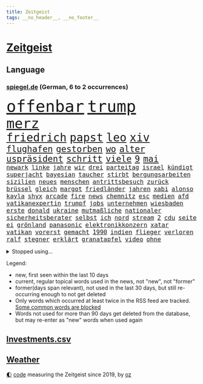 ```yaml
---
title: Zeitgeist
tags: __no_header__, __no_footer__
---
```


# [Zeitgeist](https://oliz.io/zeitgeist/)

## Language

<h3><a href="https://www.spiegel.de" target="_blank">spiegel.de</a> (German, 6 to 2 occurrences)</h3>
<p style="font-family:monospace">
<span style="font-size:32pt"><a href="news_links.html#offenbar" class="current">offenbar</a></span>
<span style="font-size:32pt"><a href="news_links.html#trump" class="current">trump</a></span>
<br>
<span style="font-size:27pt"><a href="news_links.html#merz" class="current">merz</a></span>
<br>
<span style="font-size:22pt"><a href="news_links.html#friedrich" class="current">friedrich</a></span>
<span style="font-size:22pt"><a href="news_links.html#papst" class="current">papst</a></span>
<span style="font-size:22pt"><a href="news_links.html#leo" class="current">leo</a></span>
<span style="font-size:22pt"><a href="news_links.html#xiv" class="new">xiv</a></span>
<br>
<span style="font-size:17pt"><a href="news_links.html#flughafen" class="current">flughafen</a></span>
<span style="font-size:17pt"><a href="news_links.html#gestorben" class="current">gestorben</a></span>
<span style="font-size:17pt"><a href="news_links.html#wo" class="current">wo</a></span>
<span style="font-size:17pt"><a href="news_links.html#alter" class="current">alter</a></span>
<span style="font-size:17pt"><a href="news_links.html#uspräsident" class="current">uspräsident</a></span>
<span style="font-size:17pt"><a href="news_links.html#schritt" class="current">schritt</a></span>
<span style="font-size:17pt"><a href="news_links.html#viele" class="current">viele</a></span>
<span style="font-size:17pt"><a href="news_links.html#9" class="current">9</a></span>
<span style="font-size:17pt"><a href="news_links.html#mai" class="current">mai</a></span>
<br>
<span style="font-size:12pt"><a href="news_links.html#newark" class="new">newark</a></span>
<span style="font-size:12pt"><a href="news_links.html#linke" class="current">linke</a></span>
<span style="font-size:12pt"><a href="news_links.html#jahre" class="current">jahre</a></span>
<span style="font-size:12pt"><a href="news_links.html#wir" class="current">wir</a></span>
<span style="font-size:12pt"><a href="news_links.html#drei" class="current">drei</a></span>
<span style="font-size:12pt"><a href="news_links.html#parteitag" class="current">parteitag</a></span>
<span style="font-size:12pt"><a href="news_links.html#israel" class="current">israel</a></span>
<span style="font-size:12pt"><a href="news_links.html#kündigt" class="current">kündigt</a></span>
<span style="font-size:12pt"><a href="news_links.html#superjacht" class="new">superjacht</a></span>
<span style="font-size:12pt"><a href="news_links.html#bayesian" class="current">bayesian</a></span>
<span style="font-size:12pt"><a href="news_links.html#taucher" class="current">taucher</a></span>
<span style="font-size:12pt"><a href="news_links.html#stirbt" class="current">stirbt</a></span>
<span style="font-size:12pt"><a href="news_links.html#bergungsarbeiten" class="current">bergungsarbeiten</a></span>
<span style="font-size:12pt"><a href="news_links.html#sizilien" class="current">sizilien</a></span>
<span style="font-size:12pt"><a href="news_links.html#neues" class="current">neues</a></span>
<span style="font-size:12pt"><a href="news_links.html#menschen" class="current">menschen</a></span>
<span style="font-size:12pt"><a href="news_links.html#antrittsbesuch" class="current">antrittsbesuch</a></span>
<span style="font-size:12pt"><a href="news_links.html#zurück" class="current">zurück</a></span>
<span style="font-size:12pt"><a href="news_links.html#brüssel" class="current">brüssel</a></span>
<span style="font-size:12pt"><a href="news_links.html#gleich" class="current">gleich</a></span>
<span style="font-size:12pt"><a href="news_links.html#margot" class="current">margot</a></span>
<span style="font-size:12pt"><a href="news_links.html#friedländer" class="current">friedländer</a></span>
<span style="font-size:12pt"><a href="news_links.html#jahren" class="current">jahren</a></span>
<span style="font-size:12pt"><a href="news_links.html#xabi" class="current">xabi</a></span>
<span style="font-size:12pt"><a href="news_links.html#alonso" class="current">alonso</a></span>
<span style="font-size:12pt"><a href="news_links.html#kayla" class="new">kayla</a></span>
<span style="font-size:12pt"><a href="news_links.html#shyx" class="new">shyx</a></span>
<span style="font-size:12pt"><a href="news_links.html#arcade" class="new">arcade</a></span>
<span style="font-size:12pt"><a href="news_links.html#fire" class="current">fire</a></span>
<span style="font-size:12pt"><a href="news_links.html#news" class="current">news</a></span>
<span style="font-size:12pt"><a href="news_links.html#chemnitz" class="current">chemnitz</a></span>
<span style="font-size:12pt"><a href="news_links.html#esc" class="current">esc</a></span>
<span style="font-size:12pt"><a href="news_links.html#medien" class="current">medien</a></span>
<span style="font-size:12pt"><a href="news_links.html#afd" class="current">afd</a></span>
<span style="font-size:12pt"><a href="news_links.html#vatikanexpertin" class="new">vatikanexpertin</a></span>
<span style="font-size:12pt"><a href="news_links.html#trumpf" class="new">trumpf</a></span>
<span style="font-size:12pt"><a href="news_links.html#jobs" class="current">jobs</a></span>
<span style="font-size:12pt"><a href="news_links.html#unternehmen" class="current">unternehmen</a></span>
<span style="font-size:12pt"><a href="news_links.html#wiesbaden" class="new">wiesbaden</a></span>
<span style="font-size:12pt"><a href="news_links.html#erste" class="current">erste</a></span>
<span style="font-size:12pt"><a href="news_links.html#donald" class="current">donald</a></span>
<span style="font-size:12pt"><a href="news_links.html#ukraine" class="current">ukraine</a></span>
<span style="font-size:12pt"><a href="news_links.html#mutmaßliche" class="current">mutmaßliche</a></span>
<span style="font-size:12pt"><a href="news_links.html#nationaler" class="current">nationaler</a></span>
<span style="font-size:12pt"><a href="news_links.html#sicherheitsberater" class="current">sicherheitsberater</a></span>
<span style="font-size:12pt"><a href="news_links.html#selbst" class="current">selbst</a></span>
<span style="font-size:12pt"><a href="news_links.html#ich" class="current">ich</a></span>
<span style="font-size:12pt"><a href="news_links.html#nord" class="current">nord</a></span>
<span style="font-size:12pt"><a href="news_links.html#stream" class="current">stream</a></span>
<span style="font-size:12pt"><a href="news_links.html#2" class="current">2</a></span>
<span style="font-size:12pt"><a href="news_links.html#cdu" class="current">cdu</a></span>
<span style="font-size:12pt"><a href="news_links.html#seite" class="current">seite</a></span>
<span style="font-size:12pt"><a href="news_links.html#ei" class="current">ei</a></span>
<span style="font-size:12pt"><a href="news_links.html#grönland" class="current">grönland</a></span>
<span style="font-size:12pt"><a href="news_links.html#panasonic" class="new">panasonic</a></span>
<span style="font-size:12pt"><a href="news_links.html#elektronikkonzern" class="new">elektronikkonzern</a></span>
<span style="font-size:12pt"><a href="news_links.html#xatar" class="new">xatar</a></span>
<span style="font-size:12pt"><a href="news_links.html#vatikan" class="current">vatikan</a></span>
<span style="font-size:12pt"><a href="news_links.html#vorerst" class="current">vorerst</a></span>
<span style="font-size:12pt"><a href="news_links.html#gemacht" class="current">gemacht</a></span>
<span style="font-size:12pt"><a href="news_links.html#1990" class="current">1990</a></span>
<span style="font-size:12pt"><a href="news_links.html#indien" class="current">indien</a></span>
<span style="font-size:12pt"><a href="news_links.html#flieger" class="current">flieger</a></span>
<span style="font-size:12pt"><a href="news_links.html#verloren" class="current">verloren</a></span>
<span style="font-size:12pt"><a href="news_links.html#ralf" class="new">ralf</a></span>
<span style="font-size:12pt"><a href="news_links.html#stegner" class="new">stegner</a></span>
<span style="font-size:12pt"><a href="news_links.html#erklärt" class="current">erklärt</a></span>
<span style="font-size:12pt"><a href="news_links.html#granatapfel" class="new">granatapfel</a></span>
<span style="font-size:12pt"><a href="news_links.html#video" class="current">video</a></span>
<span style="font-size:12pt"><a href="news_links.html#ohne" class="current">ohne</a></span>
</p>
<details>
<summary>Stopped using...</summary>
<p class="former" style="font-size:12pt">
co₂(1660) aktien(1659) verteilt(1659) 60(1658) erdoğan(1658) geeinigt(1658) siegt(1658) sogenannte(1658) wolfgang(1658) 100000(1657) bekannten(1657) erfolge(1657) nachwuchs(1657) antreten(1656) ausgebrochen(1656) bauen(1656) bidens(1656) ebenfalls(1656) nahverkehr(1656) sturz(1656) bereich(1655) einwohner(1655) lebensmittel(1655) mediziner(1655) mitunter(1655) steigende(1655) treffer(1655) angeklagter(1654) bekannte(1654) geschickt(1654) hervor(1654) mannschaft(1654) normal(1654) oberbürgermeister(1654) benzin(1653) berichte(1653) engagement(1653) enthüllt(1653) klein(1653) möglicher(1653) obama(1653) scheinen(1653) verlegt(1653) vorschläge(1653) infektion(1652) richten(1652) ursula(1652) punkten(1651) schlag(1651) bayerischen(1650) gegenteil(1650) möglichst(1650) schicksal(1650) werbung(1650) berg(1649) verteidigungsministerium(1649) trainieren(1648) restaurants(1647) sender(1647) entscheidend(1646) kleines(1646) letzter(1646) absage(1645) halben(1645) islamischen(1645) beschäftigte(1644) juli(1644) einsetzen(1643) freie(1643) aktivistin(1642) ermittlern(1642) erneuten(1642) türkischen(1642) wachstum(1642) versuchen(1641) verändern(1641) 11(1640) gebiet(1640) hielten(1640) tiefen(1640) torhüter(1640) ausmaß(1639) falschen(1639) vorsprung(1638) überschwemmungen(1638) pflicht(1637) ökonomen(1637) anzeichen(1636) meinen(1632) top(1627) sportler(1626) bestmarke(1625) beitrag(1624) zeigten(1624) rentner(1623) antrag(1622) auseinandersetzung(1622) kandidatur(1621) koalitionspartner(1618) versorgung(1618) niedrig(1617) dutzend(1616) lehrkräfte(1607) ausgetragen(1597) schadensersatz(1593) wetterdienst(1569) vormarsch(1532) abgestürzt(1480) geehrt(1464) ohnehin(1386) partnerschaft(1381) gesund(1353) 20000(1352) magazin(1270) außenministerin(1266) ausgeben(1260) luftwaffe(1259) bekannteste(1258) schloss(1229) sank(1227) symbol(1208) inhalte(1194) spaltung(1185) gezwungen(1175) 2014(1172) betreibt(1158) rené(1158) samt(1147) lücken(1144) langsam(1131) rezession(1130) eingetroffen(1129) crew(1108) indem(1107) klopp(1088) schlamm(1081) konzerte(1072) kai(1063) kaffee(1051) tierschützer(1046) prompt(1042) olympischen(1040) osnabrück(1040) profi(1037) genauer(1021) stören(1012) legal(1008) revolution(998) bürgergeld(988) hände(981) streiks(980) einladung(979) schickte(969) ernährung(956) überraschenden(933) rückstand(919) schmeckt(918) todesstrafe(901) eric(898) ausgemacht(885) redet(885) liberale(879) game(874) nico(872) hinnehmen(863) perfekten(851) opfers(850) islamistischen(818) georgien(797) ministerpräsidenten(793) eingeladen(772) betreiben(768) pen(762) ostsee(759) mannheim(752) emotionen(750) angerichtet(749) boomt(748) zeuge(746) italiener(745) fußballverband(739) victor(733) härtere(732) beine(730) vergeltung(719) vierten(709) auswirken(706) protestierten(705) terrorismus(704) neuwahlen(702) helden(687) mysteriöse(682) model(675) missstände(673) milliardenschweren(666) auswahl(664) 2013(663) interessiert(662) schlimmer(645) 36(642) politikerinnen(642) geflohen(635) häfen(630) geprüft(619) wirbel(614) mary(608) unten(604) momente(598) gewinner(596) dient(592) herbert(583) berüchtigte(576) darstellung(573) strafgerichtshof(571) eröffnung(565) ddr(561) demos(560) taucht(555) gerechnet(552) versagt(552) nahost(547) gazastreifens(543) wild(538) attraktiver(536) recep(533) tayyip(533) aussetzen(526) unterschätzt(525) signalisiert(518) staatsanwälte(512) bundestagswahl(505) bernd(504) beklagen(503) leise(502) bestraft(500) falls(499) beleidigungen(491) billie(491) simon(491) kriegsschiffe(489) ambitionen(487) finanzen(487) guardiola(487) landung(482) pep(471) anzugreifen(470) le(469) wettkampf(458) 2006(456) matteo(452) mittleren(449) elton(444) gefühlt(442) korrigiert(441) abgewiesen(440) konzept(440) rechtlichen(433) justin(428) marathon(428) realistische(428) glimpflich(427) strategische(427) gerieten(421) 58(420) dein(418) schätzt(418) chinesisches(417) lüge(413) apples(412) blutbad(410) persönlichkeit(407) fing(403) musiala(402) langweilig(400) pole(400) jamal(399) wahren(394) bomben(393) dokumentation(393) laufende(393) lieder(390) populismus(390) 2029(386) tennisspielerin(381) anwesen(379) noah(379) paket(378) übergriffen(376) bedrohen(373) instanz(371) wirtschaftspolitik(369) längste(365) figuren(364) weltgrößten(364) sticht(363) telekom(360) entgeht(358) johnson(357) akzeptieren(356) flut(353) worüber(353) dänische(350) premiers(346) weibchen(345) sportlerinnen(343) planten(340) verlegen(339) spanier(334) vorteile(334) neueste(331) m(330) wahlergebnis(330) nachrichtenagentur(328) auseinandersetzungen(324) jubel(324) evakuierungen(323) fußballplatz(323) paradies(323) alassad(321) beißt(321) feinde(321) meisterin(321) stärkste(317) normalen(314) royal(313) schwangerschaft(312) potenziell(311) sätzen(311) bleibe(307) smith(306) netflixdoku(304) situationen(303) nachträglich(301) schätzung(301) ursprünglich(299) weltraum(299) beziehen(297) hollywoodstars(297) praktisch(297) unsicher(297) menschlichen(293) wählten(293) umstrittenem(290) sichtbar(289) präsidentschaft(284) zimmer(284) entgehen(283) 67(282) externe(281) ryanair(281) zuspruch(281) atlantik(280) eigentliche(276) fiasko(276) zwölfjährige(276) turnen(275) eiszeit(274) marc(272) bundestags(271) richtungen(271) notfalls(269) wettert(268) gehoben(267) radio(267) secret(266) entsprechende(265) moderiert(264) moderat(263) zögern(262) schau(260) finger(259) weiblichen(259) datum(258) einstigen(258) verließ(258) 81(257) baschar(256) geheimdienste(256) michelle(253) verfängt(253) traditionelle(248) asiatischen(245) abgebaut(242) benutzte(242) drohten(242) erstattet(242) punktet(242) viermal(241) rückführungen(239) enthoben(237) amtes(235) usbürger(235) zurecht(234) explizit(233) plante(233) beruht(232) bekämpft(231) böllern(231) andernfalls(230) dietmar(230) geschaffen(230) arne(229) bezichtigt(229) kabul(229) achtung(227) anlässlich(225) briefe(225) explodiert(220) fahrlässiger(219) schwanken(218) zulässig(218) militärjunta(217) versteckte(217) krankenkassen(216) maren(216) markige(216) auswärtssieg(211) zwang(208) krankenversicherung(207) königreich(205) na(205) offenheit(203) studiert(203) verliehen(203) indigene(202) hof(200) lenken(199) skispringen(199) country(198) ecuador(198) gefiel(196) tatortvote(196) rauchen(194) unterwäsche(193) gestützt(191) verrückt(191) bundesebene(189) lungenentzündung(189) söders(189) aufarbeitung(188) fische(186) krassen(184) freiheiten(183) erneuerbaren(181) exemplare(180) plädieren(180) leere(179) qualifiziert(179) sprit(177) sklaverei(176) dunkelheit(175) betrugsmasche(173) rüstungsindustrie(173) tumult(173) parteikollegen(172) laschet(171) überzieht(171) gazas(170) gelder(170) machtlos(169) tauscht(169) linksextremisten(168) beharrlich(167) durchsuchungen(167) joseph(167) jva(167) künftiger(167) abgelehnt(165) rookie(165) rwe(164) antike(163) bekomme(163) triumphieren(163) entschlossen(161) merkwürdige(161) oberlandesgericht(161) offizieller(161) umsetzung(161) überführt(161) vorherrschaft(159) benko(158) fallschirmspringer(158) gründerin(158) soccer(158) jude(157) zurückzukehren(157) böller(156) gavin(156) verspätet(156) 84(155) gerast(155) leibwächter(155) wechseljahre(155) funde(154) drohnenaufnahmen(153) grundsätzliche(152) bestseller(151) mist(151) meghan(150) silvesternacht(149) involviert(148) strafverfahren(148) partnern(147) rächen(147) pompeji(146) mourinho(145) anweisung(144) berlinale(144) missbrauchsvorwürfe(144) preisverleihung(144) amtierende(143) grenzschutz(143) bittere(142) gefängnissen(142) ozean(142) ussenat(142) bafög(141) finanzierte(141) schmerzhaft(141) blindgänger(140) einsatzes(140) usgesundheitsminister(139) leiterin(138) wohnungsbau(138) beitragserhöhungen(137) brandmauer(137) fragile(137) medienberichte(137) sämtliche(137) verlangte(135) verließen(135) aufklären(134) fantasie(134) intakt(134) anhören(133) tina(133) verlauf(133) geschwindigkeit(132) 40000(131) alleingang(131) geschmuggelt(130) hofften(130) skifahrer(130) testflug(130) strafgerichtshofs(129) tiefstand(128) widersetzt(128) assad(127) inseln(127) ligaspielen(127) ausrufung(126) business(126) kranken(126) tommy(126) neuigkeiten(124) r(124) rückkehrer(124) soldat(124) signagründer(123) syrische(123) uneinig(123) unentschieden(123) verschlechtert(123) geheimdienstchef(122) kriegsrechts(122) preiserhöhungen(122) strafmaßnahmen(122) zielte(122) herzogin(121) südwesten(121) bundesarbeitsgericht(120) fck(120) 20jährigen(119) nasa(119) o(119) rebellen(119) umsturz(119) affront(118) amtskollegen(118) brian(118) begeht(117) willkürlich(117) übergangsregierung(117) erwartete(116) genötigt(116) syrischer(116) empfehlen(115) insolvent(115) kochbücher(115) maßgeblich(115) mr(115) rezepte(115) sanierung(115) appelliert(114) demonstrierten(114) logik(114) sicherheitspolitik(114) epidemie(113) friends(113) winzige(113) lernte(112) luigi(112) tatverdacht(112) 42jähriger(111) forever(111) herrschaft(111) law(111) überdenken(111) falten(110) konzepte(110) premierministers(110) gelbhaar(109) erbeuten(108) firmenboss(108) innen(108) jason(108) markle(108) mythos(106) psychiatrie(106) magdeburger(105) ostdeutschen(105) besitz(104) gestaltete(104) piste(104) amtsübernahme(103) geschmack(103) schärfere(103) cruz(102) feuerwehrleute(102) mccartney(102) salman(102) wiederholten(102) behauptung(101) verlängern(101) verteuert(101) heiklen(100) trocken(100) hochtouren(99) machenschaften(99) titelrennen(99) begehrte(98) lebensraum(98) unsicherheiten(98) sackt(97) uskonzerne(97) lieferten(96) breites(95) introvertierte(95) landesweite(95) weltlage(95) artikel(94) hinweisen(94) verschluckt(94) csupolitiker(93) gegenkandidaten(93) karibik(93) militärregierung(93) berufsleben(92) dahinterstecken(92) freier(92) kälte(92) pflegeheim(92) promille(92) skispringer(92) spezialisiert(92) abzuwenden(91) boote(91) grill(91) bedingt(90) unruhige(90) blondie(89) karriereknick(89) philip(89) schauspielstars(89) tempolimit(89) teslachefs(89) trübe(89) werten(89) wilden(89) betrachten(88) bitteren(88) eukommissionschefin(88) familiären(88) immobilienreich(88) personenschutz(88) routine(88) strommarkt(88) studio(88) aufzunehmen(87) bewusster(87) gerüchteküche(87) grundstück(87) inn(87) vage(87) aufschieben(86) gesunde(86) hochfahren(86) häuslicher(86) landeschef(86) taiwanchinakonflikt(86) verziehen(85) bankrotterklärung(84) diversitätsprogramme(84) lobbyarbeit(84) montagmorgen(84) prager(84) wappnet(84) entschärfung(83) iwfchefin(83) newsom(83) protests(83) totes(83) trockene(83) endlose(82) erhärtet(82) fern(82) interviews(82) introvertiert(82) blendete(81) doppeltes(81) einzuschränken(81) fehlverhalten(81) gemüse(81) iea(81) kutsche(81) sussex(81) verbesserung(81) bussen(80) energieversorgung(80) enthüllen(80) schockanrufen(80) schockanrufer(80) spannung(80) verschickte(80) agent(79) ausgesucht(79) flüssen(79) aufheben(78) durchzusetzen(78) nationalspielerin(78) aufklärungsflugzeug(77) floriert(77) imperialismus(77) korruptionsprozess(77) langes(77) malek(77) mel(77) rami(77) bundesligaklubs(76) lynch(76) mitgerissen(76) posts(76) schmähpreis(76) sozialversicherung(76) sushi(76) telefonbetrug(76) usjustizministerin(76) agentur(75) aneinandergeraten(75) aquarium(75) belästigungsvorwürfe(75) brancheninsider(75) entwickelte(75) erfreut(75) frauenfußball(75) defensive(74) eubürgern(74) friedhof(74) gelesen(74) menstruation(74) schmierereien(74) zivilklage(74) amthor(73) aneinander(73) ideologien(73) kollegium(73) tatbegehungsgefahr(73) huthimilizen(72) metaceo(72) socialmediaplattform(72) achim(71) blockbuster(71) lecker(71) patientenverfügung(71) quer(71) solarstrom(71) tornados(71) wilder(71) zwangsurlaub(71) agieren(70) anschauen(70) mette(70) misshandlungsvorwürfe(70) puma(70) saarland(70) seuche(70) spende(70) tiktokapp(70) usfirma(70) ash(69) ismitglied(69) räuber(69) antonelli(68) aufwärts(68) bewährten(68) handels(68) kimi(68) weht(68) aufbauen(67) fler(67) unbehagen(67) abschottung(66) frederiksen(66) fünfpunkteplan(66) großbuchstaben(66) heizöl(66) house(66) kabarettist(66) nähern(66) petition(66) siliconvalleygrößen(66) untersuchungsbericht(66) verschärfungen(66) übergang(66) annehmen(65) europäischem(65) finanzlage(65) fußballnationalelf(65) kräftemessen(65) löw(65) seriös(65) warnten(65) agiert(64) gecancelt(64) nationalisten(64) ostbeauftragte(64) wale(64) konzentrationslagers(63) topspiel(63) aufwachen(62) berlinerin(62) gezüchtet(62) ole(62) pausiert(62) usarmee(62) verleihung(62) ärztinnen(62) abitur(61) lübeck(61) lübecker(61) schulweg(61) strafbefehl(61) einfuhrzöllen(60) charakters(59) handelspartnern(59) rechnungshof(59) rohstoffe(59) einigungen(58) staatskasse(58) thrones(58) beeindrucken(57) einsperren(57) hagelt(57) ungeheuer(57) verteilen(57) wuppertal(57) 38jähriger(56) anrecht(56) engagierte(56) lala(56) rider(56) selbstständigkeit(56) urteilt(56) ausgenommen(55) ausgenutzt(55) ernster(55) fördert(55) grönemeyer(55) internationalem(55) komitee(55) lagune(55) vorurteilen(55) abgezockt(54) arbeitsbedingungen(54) behtash(54) fahrschüler(54) kommunale(54) maryam(54) nationalen(54) sanaeeha(54) widerlegt(54) curling(53) ledmasken(53) pflanzen(53) verwaltung(53) überboten(53) assistent(52) beugt(52) bodycams(52) eli(52) fressen(52) gewählte(52) nachhaltiger(52) stichwaffen(52) adams(51) angefangen(51) kletterer(51) kompletten(51) veruntreute(51) wirtschaftsforscher(51) überfälle(51) ami(50) führerscheinprüfung(50) hohn(50) miroslav(50) rächt(50) staatspräsident(50) tiefsten(50) wissenschaftlerin(50) absolvieren(49) geschwindigkeitsbegrenzung(49) großvater(49) handelsbilanzen(49) ostukraine(49) abgeben(48) fahrerlaubnis(48) masterplan(48) menschenrechtsgruppen(48) multimilliardär(48) obst(48) scheinbar(48) transparency(48) faktor(47) kinshasa(47) totem(47) uss(47) 64(46) ausschuss(46) energiequelle(46) intellektuellen(46) philosoph(46) freigang(45) gestreikt(45) prägenden(45) steuergeld(45) anhalt(44) blaue(44) erschaffen(44) konfrontationskurs(44) luxushotel(44) selbstständig(44) snl(44) stimmrecht(44) venus(44) 32jähriger(43) bäcker(43) francesca(43) künstlichem(43) vernichten(43) zweifelhafte(43) forscherteam(42) fußballweltmeister(42) klauen(41) sozialer(41) 46jährige(40) franchise(40) kurieren(40) masernausbruch(40) sandalen(40) schlossen(40) wahrscheinlichkeit(40) selina(39) titanic(39) abgesackt(38) akzeptiert(38) hervorragende(38) schwangere(38) triathlon(38) autonome(37) geisterstadt(37) generäle(37) kohlenmonoxidvergiftung(37) kopenhagen(37) kostete(37) lieferkettengesetz(37) rückgrat(37) schwächt(37) ungarischen(37) weltmeisterin(37) 239(36) atlético(36) handelspolitik(36) koalitionsgesprächen(35) skelette(35) sommermärchenprozess(35) drittgrößte(34) fenerbahçe(34) gelsenkirchen(34) impfskeptiker(34) rekordkurs(34) retterin(34) schweitzer(34) stein(34) zurückgewinnen(34) amazons(33) blutig(33) bundesamtes(33) hercules(33) highschool(33) knappes(33) politischem(33) wirtschaftsflaute(33) wohnungsnot(33) zerbrechen(33) 13000(32) bundesweiten(32) komplexe(32) konter(32) zugestellt(32) absurde(31) parteiübergreifend(31) abschreckung(30) bündnispartner(30) eingefrorenes(30) gelüftet(30) inspirieren(30) krywyj(30) portfolio(30) rih(30) schulleiter(30) zivile(30) auszusetzen(29) beigebracht(29) grundlage(29) mittelamerika(29) spätestens(29) batman(28) csulandesgruppenchef(28) côte(28) demokratien(28) dying(28) d’azur(28) formiert(28) jesse(28) justizopfer(28) krauth(28) liganiederlage(28) saal(28) tankstellen(28) theatermacher(28) aung(27) beate(27) doppelstaatler(27) eingebunden(27) endloser(27) hlaing(27) juntachef(27) kampfpilot(27) min(27) männlich(27) ungewöhnlicher(27) weltordnung(27) ägyptischen(27) übung(27) begeben(26) femizide(26) hürden(26) lachs(26) mutigen(26) staatsgemäldesammlungen(26) virus(26) abschnitt(25) selenskyjs(25) unterrepräsentiert(25) 39jährige(24) arbeiteten(24) etf(24) existierenden(24) separatisten(24) stall(24) tobte(24) visa(24) zeitungsbericht(24) disqualifikationen(23) geldes(23) heldin(23) johansson(23) prevc(23) quadratmetern(23) scarlett(23) umweltministerin(23) vortag(23) willst(23) zollankündigungen(23) fotografen(22) glaubten(22) goldenes(22) junta(22) militärübung(22) schuldenpaket(22) siebten(22) vermeidbar(22) atubolu(21) erstellt(21) gefälschten(21) verbrennerausstieg(21) woidke(21) albert(20) shop(20) abräumen(19) ausgegangen(19) gegenzölle(19) gymnasiums(19) hobbys(19) stroot(19) angepasst(18) anschlagsplans(18) asylsystems(18) belegschaft(18) einzudämmen(18) fahndung(18) reißenden(18) schlau(18) südsudan(18) unojob(18) ausschnitte(17) leckere(17) mpox(17) obduktion(17) überzogene(17) bodenoffensive(16) erheblichem(16) konsens(16) raumflug(16) visum(16) vorgeschmack(16) bürgerrechtler(15) copa(15) felder(15) handelskonflikt(15) jordan(15) mailandsanremo(15) pater(15) prüfungen(15) schimmel(15) usnotenbank(15) 160000(14) banker(14) carl(14) darknet(14) finnlands(14) rechtlich(14) schüchtern(14) uhrenindustrie(14) anpassung(13) chp(13) erfand(13) fernseher(13) prozessbeginn(13) schreck(13) upamecano(13) verfilmung(13) kühlungsborn(12) ortschaften(12) taiwans(12) verläuft(12) nachgeben(11) pokalhalbfinale(11) schlimmes(11) unterbreitet(11) zusammenbringt(11)
</p>
</details>
<p>Legend:
<ul>
<li><span class="new">new</span>, first seen within the last 10 days</li>
<li><span class="current">current</span>, regular topical words used in the news, not "new", not "former"</li>
<li><span class="former">former(days span relevant)</span>, not used in the last 30 days, but still re-occurring enough to not get deleted</li>
<li>Only words which occurred at least twice in the RSS feed are tracked. <a href="language/filters.py">Some common words are blocked</a></li>
<li>Words not used for more than 90 days get deleted from the database, but may re-enter as "new" words when used again</li>
</ul>
</p>

## [Investments](investments.html)[.csv](investments.csv)

## [Weather](weather.html)

<footer>
<a href="javascript:toggleTheme()" class="nav">🌓</a>
<a href="https://github.com/ooz/zeitgeist">code</a> measuring the Zeitgeist since 2019, by <a href="https://oliz.io">oz</a>
</footer>
